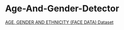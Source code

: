 # Age-And-Gender-Detector


[AGE, GENDER AND ETHNICITY (FACE DATA) Dataset](https://kaggle.com/nipunarora8/age-gender-and-ethnicity-face-data-csv?utm_medium=social&utm_campaign=kaggle-dataset-share&utm_source=twitter)

